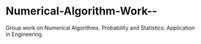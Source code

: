# Numerical-Algorithm-Work--
Group work on Numerical Algorithms. Probability and Statistics: Application in Engineering.
